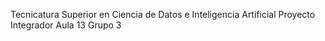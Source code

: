 Tecnicatura Superior en Ciencia de Datos e Inteligencia Artificial
Proyecto Integrador
Aula 13 Grupo 3

